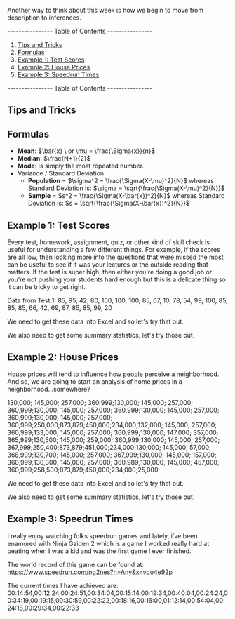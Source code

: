 Another way to think about this week is how we begin to move from description to inferences.

---------------- Table of Contents ---------------- 

1. [Tips and Tricks](#tat)
2. [Formulas](#formulas)
3. [Example 1: Test Scores](#ts)
4. [Example 2: House Prices](#hp)
5. [Example 3: Speedrun Times](#sr)

---------------- Table of Contents ---------------- 

## <a id="tat"></a>Tips and Tricks


## <a id="formulas"></a> Formulas
* **Mean**: $\bar{x} \ or \mu = \frac{\Sigma{x}}{n}$ 
* **Median**: $\frac{N+1}{2}$
* **Mode**: Is simply the most repeated number. 
* Variance / Standard Deviation: 
	* **Population** = $\sigma^2 = \frac{\Sigma(X-\mu)^2}{N}$ whereas Standard Deviation is: $\sigma = \sqrt{\frac{\Sigma(X-\mu)^2}{N}}$
	* **Sample** = $s^2 = \frac{\Sigma(X-\bar{x})^2}{N}$ whereas Standard Deviation is: $s = \sqrt{\frac{\Sigma(X-\bar{x})^2}{N}}$

## <a id="ts"></a> Example 1: Test Scores
Every test, homework, assignment, quiz, or other kind of skill check is useful for understanding a few different things. For example, if the scores are all low, then looking more into the questions that were missed the most can be useful to see if it was your lectures or the outside reading that matters. If the test is super high, then either you're doing a good job or you're not pushing your students hard enough but this is a delicate thing so it can be tricky to get right. 

Data from Test 1: 
85, 95, 42, 80, 100, 100, 100, 85, 67, 10, 78, 54, 99, 100, 85, 85, 85, 66, 42, 69, 87, 85, 85, 99, 20

We need to get these data into Excel and so let's try that out.

We also need to get some summary statistics, let's try those out.

## <a id="hp"></a>Example 2: House Prices
House prices will tend to influence how people perceive a neighborhood. And so, we are going to start an analysis of home prices in a neighborhood...somewhere?

130,000; 145,000; 257,000; 360,999;130,000; 145,000; 257,000; 360,999;130,000; 145,000; 257,000; 360,999;130,000; 145,000; 257,000; 360,999;130,000; 145,000; 257,000; 360,999;250,000;873,879;450,000;234,000;132,000; 145,000; 257,000; 360,999;133,000; 145,000; 257,000; 360,999;130,000; 147,000; 357,000; 365,999;130,500; 145,000; 259,000; 360,999;130,000; 145,000; 257,000; 367,999;250,400;873,879;451,000;234,000;130,000; 145,000; 57,000; 368,999;130,700; 145,000; 257,000; 367,999;130,000; 145,000; 157,000; 360,999;130,300; 145,000; 257,000; 360,989;130,000; 145,000; 457,000; 360,999;258,500;873,879;450,000;234,000;25,000;

We need to get these data into Excel and so let's try that out.

We also need to get some summary statistics, let's try those out.

## <a id="sr"></a>Example 3: Speedrun Times
I really enjoy watching folks speedrun games and lately, i've been enamored with Ninja Gaiden 2 which is a game I worked really hard at beating when I was a kid and was the first game I ever finished. 

The world record of this game can be found at: https://www.speedrun.com/ng2nes?h=Any&x=vdo4e92p

The current times I have achieved are: 
00:14:54,00:12:24,00:24:51,00:34:04,00:15:14,00:19:34,00:40:04,00:24:24,00:34:19,00:19:15,00:30:59,00:22:22,00:18:16,00:16:00,01:12:14,00:54:04,00:24:18,00:29:34,00:22:33

